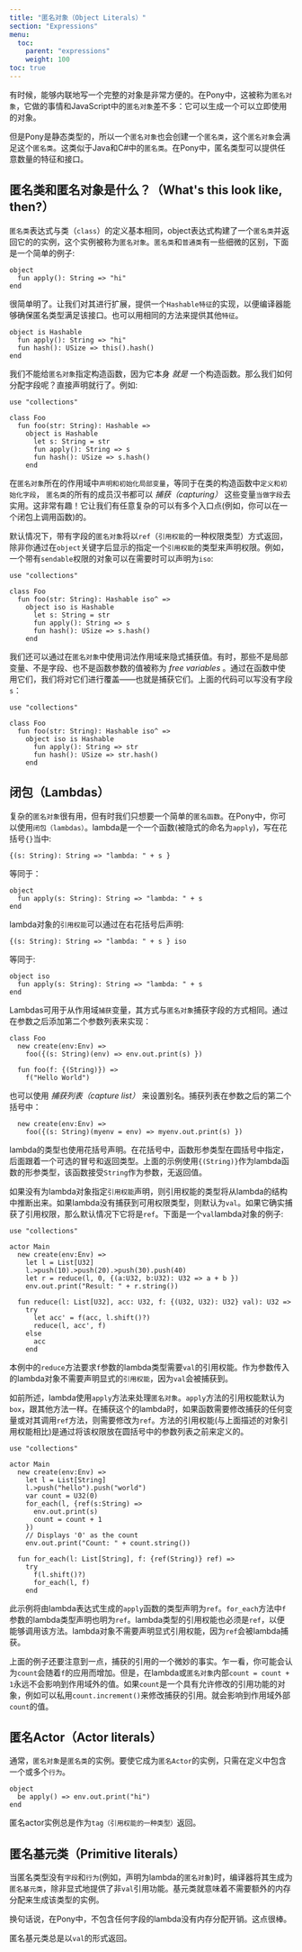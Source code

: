 ```yaml
---
title: "匿名对象（Object Literals）"
section: "Expressions"
menu:
  toc:
    parent: "expressions"
    weight: 100
toc: true
---
```


<!-- Sometimes it's really convenient to be able to write a whole object inline. In Pony, this is called an object literal, and it does pretty much exactly what an object literal in JavaScript does: it creates an object that you can use immediately. -->
有时候，能够内联地写一个完整的对象是非常方便的。在Pony中，这被称为`匿名对象`，它做的事情和JavaScript中的`匿名对象`差不多：它可以生成一个可以立即使用的对象。

<!-- But Pony is statically typed, so an object literal also creates an anonymous type that the object literal fulfills. This is similar to anonymous classes in Java and C#. In Pony, an anonymous type can provide any number of traits and interfaces. -->
但是Pony是静态类型的，所以一个`匿名对象`也会创建一个`匿名类`，这个`匿名对象`会满足这个`匿名类`。这类似于Java和C#中的`匿名类`。在Pony中，匿名类型可以提供任意数量的特征和接口。

## 匿名类和匿名对象是什么？（What's this look like, then?）

<!-- It basically looks like any other type definition, but with some small differences. Here's a simple one: -->
`匿名类`表达式与类（`class`）的定义基本相同，object表达式构建了一个`匿名类`并返回它的的实例，这个实例被称为`匿名对象`。`匿名类`和`普通类`有一些细微的区别，下面是一个简单的例子:

```pony
object
  fun apply(): String => "hi"
end
```

<!-- Ok, that's pretty trivial. Let's extend it so that it explicitly provides an interface so that the compiler will make sure the anonymous type fulfills that interface. You can use the same notation to provide traits as well. -->
很简单明了。让我们对其进行扩展，提供一个`Hashable特征`的实现，以便编译器能够确保匿名类型满足该接口。也可以用相同的方法来提供其他`特征`。

```pony
object is Hashable
  fun apply(): String => "hi"
  fun hash(): USize => this().hash()
end
```

<!-- What we can't do is specify constructors in an object literal, because the literal _is_ the constructor. So how do we assign to fields? Well, we just assign to them. For example: -->
我们不能给`匿名对象`指定构造函数，因为它本身 _就是_ 一个构造函数。那么我们如何分配字段呢？直接声明就行了。例如:

```pony
use "collections"

class Foo
  fun foo(str: String): Hashable =>
    object is Hashable
      let s: String = str
      fun apply(): String => s
      fun hash(): USize => s.hash()
    end
```

<!-- When we assign to a field in the constructor, we are _capturing_ from the lexical scope the object literal is in. Pretty fun stuff! It lets us have arbitrarily complex __closures__ that can even have multiple entry points (i.e. functions you can call on a closure). -->
在`匿名对象`所在的作用域中`声明和初始化局部变量`，等同于在类的构造函数中`定义和初始化字段`， `匿名类`的所有的成员汉书都可以 _捕获（capturing）_ 这些变量`当做字段`去实用。这非常有趣！它让我们有任意复杂的可以有多个入口点(例如，你可以在一个闭包上调用函数)的。

<!-- An object literal with fields is returned as a `ref` by default unless an explicit reference capability is declared by specifying the capability after the `object` keyword. For example, an object with sendable captured references can be declared as `iso` if needed: -->
默认情况下，带有字段的`匿名对象`将以`ref`（`引用权能`的一种权限类型）方式返回，除非你通过在`object`关键字后显示的指定一个`引用权能`的类型来声明权限。例如，一个带有`sendable`权限的对象可以在需要时可以声明为`iso`:

```pony
use "collections"

class Foo
  fun foo(str: String): Hashable iso^ =>
    object iso is Hashable
      let s: String = str
      fun apply(): String => s
      fun hash(): USize => s.hash()
    end
```

<!-- We can also implicitly capture values from the lexical scope by using them in the object literal. Sometimes values that aren't local variables, aren't fields, and aren't parameters of a function are called _free variables_. By using them in a function, we are _closing over_ them - that is, capturing them. The code above could be written without the field `s`: -->
我们还可以通过在`匿名对象`中使用词法作用域来隐式捕获值。有时，那些不是局部变量、不是字段、也不是函数参数的值被称为 _free variables_ 。通过在函数中使用它们，我们将对它们进行覆盖——也就是捕获它们。上面的代码可以写没有字段`s`：

```pony
use "collections"

class Foo
  fun foo(str: String): Hashable iso^ =>
    object iso is Hashable
      fun apply(): String => str
      fun hash(): USize => str.hash()
    end
```

## 闭包（Lambdas）

<!-- Arbitrarily complex closures are nice, but sometimes we just want a simple closure. In Pony, you can use the lambdas for that. A lambda is written as a function (implicitly named `apply`) enclosed in curly brackets: -->
复杂的`匿名对象`很有用，但有时我们只想要一个简单的`匿名函数`。在Pony中，你可以使用`闭包（lambdas）`。lambda是一个一个函数(被隐式的命名为`apply`)，写在花括号`{}`当中:

```pony
{(s: String): String => "lambda: " + s }
```

<!-- This produces the same code as: -->
等同于：

```pony
object
  fun apply(s: String): String => "lambda: " + s
end
```

<!-- The reference capability of the lambda object can be declared by appending it after the closing curly bracket: -->
lambda对象的`引用权能`可以通过在右花括号后声明:

```pony
{(s: String): String => "lambda: " + s } iso
```

<!-- This produces the same code as: -->
等同于:

```pony
object iso
  fun apply(s: String): String => "lambda: " + s
end
```

<!-- Lambdas can be used to capture from the lexical scope in the same way as object literals can assign from the lexical scope to a field. This is done by adding a second argument list after the parameters: -->
Lambdas可用于从作用域`捕获`变量，其方式与`匿名对象`捕获字段的方式相同。通过在参数之后添加第二个参数列表来实现：

```pony
class Foo
  new create(env:Env) =>
    foo({(s: String)(env) => env.out.print(s) })

  fun foo(f: {(String)}) =>
    f("Hello World")
```

<!-- It's also possible to use a _capture list_ to create new names for things. A capture list is a second parenthesised list after the parameters: -->
也可以使用 _捕获列表（capture list）_ 来设置别名。捕获列表在参数之后的第二个括号中：

```pony
  new create(env:Env) =>
    foo({(s: String)(myenv = env) => myenv.out.print(s) })
```

<!-- The type of a lambda is also declared using curly brackets. Within the brackets, the function parameter types are specified within parentheses followed by an optional colon and return type. The example above uses `{(String)}` to be the type of a lambda function that takes a `String` as an argument and returns nothing. -->
lambda的类型也使用花括号声明。在花括号中，函数形参类型在圆括号中指定，后面跟着一个可选的冒号和返回类型。上面的示例使用`{(String)}`作为lambda函数的形参类型，该函数接受`String`作为参数，无返回值。

<!-- If the lambda object is not declared with a specific reference capability, the reference capability is inferred from the structure of the lambda. If the lambda does not have any captured references, it will be `val` by default; if it does have captured references, it will be `ref` by default. The following is an example of a `val` lambda object: -->
如果没有为lambda对象指定`引用权能`声明，则引用权能的类型将从lambda的结构中推断出来。如果lambda没有捕获到可用权限类型，则默认为`val`。如果它确实捕获了引用权限，那么默认情况下它将是`ref`。下面是一个`val`lambda对象的例子:

```pony
use "collections"

actor Main
  new create(env:Env) =>
    let l = List[U32]
    l.>push(10).>push(20).>push(30).push(40)
    let r = reduce(l, 0, {(a:U32, b:U32): U32 => a + b })
    env.out.print("Result: " + r.string())

  fun reduce(l: List[U32], acc: U32, f: {(U32, U32): U32} val): U32 =>
    try
      let acc' = f(acc, l.shift()?)
      reduce(l, acc', f)
    else
      acc
    end
```

<!-- The `reduce` method in this example requires the lambda type for the `f` parameter to require a reference capability of `val`. The lambda object passed in as an argument does not need to declare an explicit reference capability because `val` is the default for a lambda that does not capture anything. -->
本例中的`reduce`方法要求`f`参数的lambda类型需要`val`的引用权能。作为参数传入的lambda对象不需要声明显式的`引用权能`，因为`val`会被捕获到。

<!-- As mentioned previously the lambda desugars to an object literal with an `apply` method. The reference capability for the `apply` method defaults to `box` like any other method. In a lambda that captures this needs to be `ref` if the function needs to modify any of the captured variables or call `ref` methods on them. The reference capability for the method (versus the reference capability for the object which was described above) is defined by putting the capability before the parenthesized argument list. -->
如前所述，lambda使用`apply`方法来处理`匿名对象`。`apply`方法的引用权能默认为`box`，跟其他方法一样。在捕获这个的lambda时，如果函数需要修改捕获的任何变量或对其调用`ref`方法，则需要修改为`ref`。方法的引用权能(与上面描述的对象引用权能相比)是通过将该权限放在圆括号中的参数列表之前来定义的。

```pony
use "collections"

actor Main
  new create(env:Env) =>
    let l = List[String]
    l.>push("hello").push("world")
    var count = U32(0)
    for_each(l, {ref(s:String) =>
      env.out.print(s)
      count = count + 1
    })
    // Displays '0' as the count
    env.out.print("Count: " + count.string())

  fun for_each(l: List[String], f: {ref(String)} ref) =>
    try
      f(l.shift()?)
      for_each(l, f)
    end
```

<!-- This example declares the type of the apply function that is generated by the lambda expression as being `ref`. The lambda type declaration for the `f` parameter in the `for_each` method also declares it as `ref`. The reference capability of the lambda type must also be `ref` so that the method can be called. The lambda object does not need to declare an explicit reference capability because `ref` is the default for a lambda that has captures. -->
此示例将由lambda表达式生成的`apply`函数的类型声明为`ref`。`for_each`方法中`f`参数的lambda类型声明也明为`ref`。lambda类型的引用权能也必须是`ref`，以便能够调用该方法。lambda对象不需要声明显式引用权能，因为`ref`会被lambda捕获。

<!-- The above example also notes a subtle reality of captured references. At first glance one might expect `count` to have been incremented by the application of `f`. However, reassigning a reference, `count = count + 1`, inside a lambda or object literal can never cause a reassignment in the outer scope. If `count` were an object with reference capabilities permiting mutation, the captured reference could be modified with for example `count.increment()`. The resulting mutation would be visible to any location holding a reference to the same object as `count`. -->
上面的例子还要注意到一点，捕获的引用的一个微妙的事实。乍一看，你可能会认为`count`会随着`f`的应用而增加。但是，在lambda或`匿名对象`内部`count = count + 1`永远不会影响到作用域外的值。如果`count`是一个具有允许修改的引用功能的对象，例如可以私用`count.increment()`来修改捕获的引用。就会影响到作用域外部`count`的值。

<!-- ## Actor literals -->
## 匿名Actor（Actor literals）

<!-- Normally, an object literal is an instance of an anonymous class. To make it an instance of an anonymous actor, just include one or more behaviours in the object literal definition. -->
通常，`匿名对象`是`匿名类`的实例。要使它成为`匿名Actor`的实例，只需在定义中包含一个或多个`行为`。

```pony
object
  be apply() => env.out.print("hi")
end
```

<!-- An actor literal is always returned as a `tag`. -->
匿名actor实例总是作为`tag（引用权能的一种类型）`返回。

<!-- ## Primitive literals -->
## 匿名基元类（Primitive literals）

<!-- When an anonymous type has no fields and no behaviours (like, for example, an object literal declared as a lambda literal), the compiler generates it as an anonymous primitive, unless a non-`val` reference capability is explicitly given. This means no memory allocation is needed to generate an instance of that type. -->
当匿名类型没有`字段`和`行为`(例如，声明为lambda的`匿名对象`)时，编译器将其生成为`匿名基元类`，除非显式地提供了非`val`引用功能。基元类就意味着不需要额外的内存分配来生成该类型的实例。

<!-- In other words, in Pony, a lambda that doesn't close over anything has no memory allocation overhead. Nice. -->
换句话说，在Pony中，不包含任何字段的lambda没有内存分配开销。这点很棒。

<!-- A primitive literal is always returned as a `val`. -->
匿名基元类总是以`val`的形式返回。
